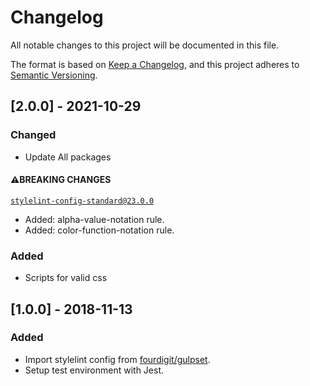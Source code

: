 # Changelog
All notable changes to this project will be documented in this file.

The format is based on [Keep a Changelog](https://keepachangelog.com/en/1.0.0/),
and this project adheres to [Semantic Versioning](https://semver.org/spec/v2.0.0.html).

## [2.0.0] - 2021-10-29
### Changed

- Update All packages

#### ⚠️BREAKING CHANGES

[`stylelint-config-standard@23.0.0`](https://github.com/stylelint/stylelint-config-standard/releases/tag/23.0.0)
- Added: alpha-value-notation rule.
- Added: color-function-notation rule.

### Added

- Scripts for valid css

## [1.0.0] - 2018-11-13

### Added

- Import stylelint config from [fourdigit/gulpset](https://github.com/fourdigit/gulpset).
- Setup test environment with Jest.
